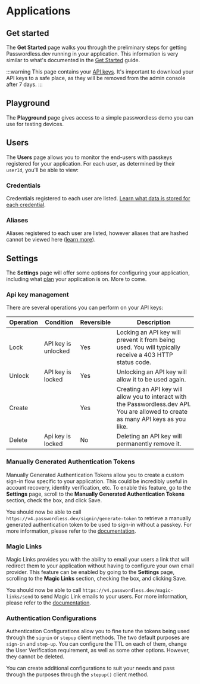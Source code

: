 # Applications

## Get started

The **Get Started** page walks you through the preliminary steps for getting Passwordless.dev running in your application. This information is very similar to what's documented in the [Get Started](../get-started) guide.

:::warning
This page contains your [API keys](../concepts.md#api-keys). It's important to download your API keys to a safe place, as they will be removed from the admin console after 7 days.
:::

## Playground

The **Playground** page gives access to a simple passwordless demo you can use for testing devices.

## Users

The **Users** page allows you to monitor the end-users with passkeys registered for your application. For each user, as determined by their `userId`, you'll be able to view:

### Credentials

Credentials registered to each user are listed. [Learn what data is stored for each credential](../concepts.md#credential).

### Aliases

Aliases registered to each user are listed, however aliases that are hashed cannot be viewed here ([learn more](../api.md#alias)).

## Settings

The **Settings** page will offer some options for configuring your application, including what [plan](https://bitwarden.com/products/passwordless/#pricing) your application is on. More to come.

### Api key management

There are several operations you can perform on your API keys:

| Operation | Condition           | Reversible | Description                                                                                                                           |
| --------- | ------------------- | ---------- | ------------------------------------------------------------------------------------------------------------------------------------- |
| Lock      | API key is unlocked | Yes        | Locking an API key will prevent it from being used. You will typically receive a 403 HTTP status code.                                |
| Unlock    | API key is locked   | Yes        | Unlocking an API key will allow it to be used again.                                                                                  |
| Create    |                     | Yes        | Creating an API key will allow you to interact with the Passwordless.dev API. You are allowed to create as many API keys as you like. |
| Delete    | Api key is locked   | No         | Deleting an API key will permanently remove it.                                                                                       |

### Manually Generated Authentication Tokens

Manually Generated Authentication Tokens allow you to create a custom sign-in flow specific to your application. This could be incredibly useful in account recovery, identity verification, etc. To enable this feature, go to the **Settings** page, scroll to the **Manually Generated Authentication Tokens** section, check the box, and click Save.

You should now be able to call `https://v4.passwordless.dev/signin/generate-token` to retrieve a manually generated authentication token to be used to sign-in without a passkey. For more information, please refer to the [documentation](../api.md#signin-generate-token).

### Magic Links

Magic Links provides you with the ability to email your users a link that will redirect them to your application without having to configure your own email provider. This feature can be enabled by going to the **Settings** page, scrolling to the **Magic Links** section, checking the box, and clicking Save.

You should now be able to call `https://v4.passwordless.dev/magic-links/send` to send Magic Link emails to your users. For more information, please refer to the [documentation](../api.md#magic-links-send).

### Authentication Configurations

Authentication Configurations allow you to fine tune the tokens being used through the `signin` or `stepup` client methods. The two default purposes are `sign-in` and `step-up`. You can configure the TTL on each of them, change the User Verification requirement, as well as some other options. However, they cannot be deleted.

You can create additional configurations to suit your needs and pass through the purposes through the `stepup()` client method.
